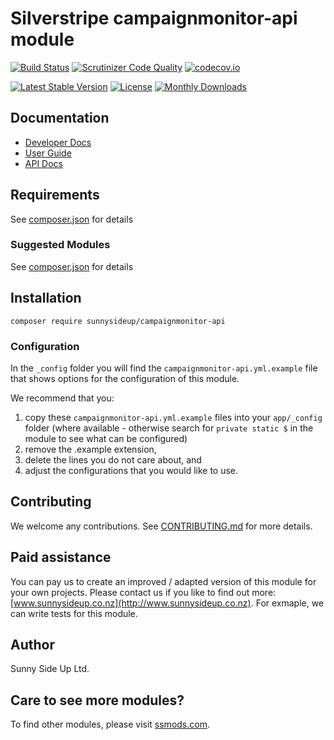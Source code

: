 # Silverstripe campaignmonitor-api module
[![Build Status](https://travis-ci.org/sunnysideup/silverstripe-campaignmonitor-api.svg?branch=master)](https://travis-ci.org/sunnysideup/silverstripe-campaignmonitor-api)
[![Scrutinizer Code Quality](https://scrutinizer-ci.com/g/sunnysideup/silverstripe-campaignmonitor-api/badges/quality-score.png?b=master)](https://scrutinizer-ci.com/g/sunnysideup/silverstripe-campaignmonitor-api/?branch=master)
[![codecov.io](https://codecov.io/github/sunnysideup/silverstripe-campaignmonitor-api/coverage.svg?branch=master)](https://codecov.io/github/sunnysideup/silverstripe-campaignmonitor-api?branch=master)

[![Latest Stable Version](https://poser.pugx.org/sunnysideup/campaignmonitor-api/version)](https://packagist.org/packages/sunnysideup/campaignmonitor-api)
[![License](https://poser.pugx.org/sunnysideup/campaignmonitor-api/license)](https://packagist.org/packages/sunnysideup/campaignmonitor-api)
[![Monthly Downloads](https://poser.pugx.org/sunnysideup/campaignmonitor-api/d/monthly)](https://packagist.org/packages/sunnysideup/campaignmonitor-api)


## Documentation



 * [Developer Docs](docs/en/INDEX.md)
 * [User Guide](docs/en/userguide.md)
 * [API Docs](http://docs.ssmods.com/sunnysideup/campaignmonitor-api/classes.xhtml)


## Requirements



See [composer.json](composer.json) for details


### Suggested Modules



See [composer.json](composer.json) for details


## Installation


```
composer require sunnysideup/campaignmonitor-api
```

### Configuration



In the `_config` folder you will find the `campaignmonitor-api.yml.example`
file that shows options for the configuration of this module.

We recommend that you:

  1. copy these `campaignmonitor-api.yml.example` files into your
`app/_config` folder (where available - otherwise search for `private static $` in the module to see what can be configured)
  2. remove the .example extension,
  3. delete the lines you do not care about, and
  4. adjust the configurations that you would like to use.


## Contributing



We welcome any contributions. See [CONTRIBUTING.md](CONTRIBUTING.md) for more details.

## Paid assistance



You can pay us to create an improved / adapted version of this module for your own projects.  Please contact us if you like to find out more: [www.sunnysideup.co.nz](http://www.sunnysideup.co.nz).  For exmaple, we can write tests for this module.  

## Author



Sunny Side Up Ltd.


## Care to see more modules?

To find other modules, please visit [ssmods.com](http://ssmods.com/).
